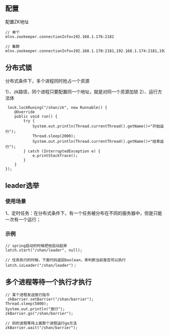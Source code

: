 
## 配置

配置ZK地址
```
// 单个
mlnx.zookeeper.connectionInfo=192.168.1.176:2181

// 集群
mlnx.zookeeper.connectionInfo=192.168.1.170:2181,192.168.1.174:2181,192.168.1.188:2181
```

## 分布式锁

分布式条件下，多个进程同时抢占一个资源

1）、zk路径，同个进程只要配置同一个地址，就是对同一个资源加锁
2）、运行方法体


```
 lock.lockRuning("/shan/zk", new Runnable() {
    @Override
    public void run() {
        try {
            System.out.println(Thread.currentThread().getName()+"开始运行");
            Thread.sleep(2000);
            System.out.println(Thread.currentThread().getName()+"结束运行");
        } catch (InterruptedException e) {
            e.printStackTrace();
        }
    }
});
```

## leader选举

### 使用场景

1、定时任务：在分布式条件下，有一个任务被分布在不同的服务器中，但是只能一次有一个运行；

### 示例

```
// spring启动的时候把他启动起来
latch.start("/shan/leader", null);

// 任务执行的时候，下面代码返回boolean，来判断当前是否可以执行
latch.isLeader("/shan/leader")；

```


## 多个进程等待一个执行才执行

```
// 某个进程发送放行指令
 zkBarrier.setBarrier("/shan/barrier");
Thread.sleep(5000);
System.out.println("放行");
zkBarrier.go("/shan/barrier");

// 别的进程等待上面那个进程运行go方法
zkBarrier.wait("/shan/barrier");

```